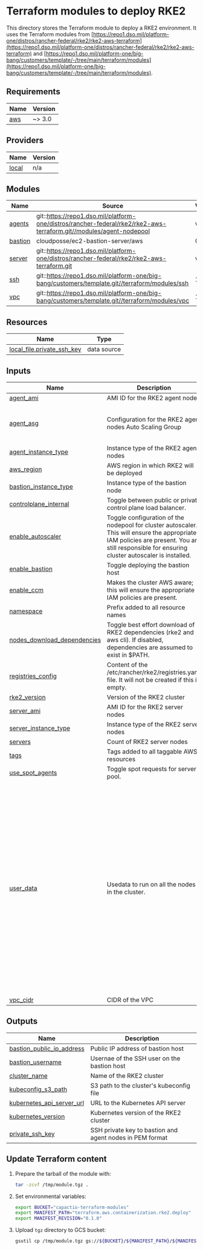 # Terraform modules to deploy RKE2

This directory stores the Terraform module to deploy a RKE2 environment. It uses the Terraform modules from [https://repo1.dso.mil/platform-one/distros/rancher-federal/rke2/rke2-aws-terraform](https://repo1.dso.mil/platform-one/distros/rancher-federal/rke2/rke2-aws-terraform) and [https://repo1.dso.mil/platform-one/big-bang/customers/template/-/tree/main/terraform/modules](https://repo1.dso.mil/platform-one/big-bang/customers/template/-/tree/main/terraform/modules).

<!-- BEGINNING OF PRE-COMMIT-TERRAFORM DOCS HOOK -->
## Requirements

| Name | Version |
|------|---------|
| <a name="requirement_aws"></a> [aws](#requirement\_aws) | ~> 3.0 |

## Providers

| Name | Version |
|------|---------|
| <a name="provider_local"></a> [local](#provider\_local) | n/a |

## Modules

| Name | Source | Version |
|------|--------|---------|
| <a name="module_agents"></a> [agents](#module\_agents) | git::https://repo1.dso.mil/platform-one/distros/rancher-federal/rke2/rke2-aws-terraform.git//modules/agent-nodepool | v1.1.9 |
| <a name="module_bastion"></a> [bastion](#module\_bastion) | cloudposse/ec2-bastion-server/aws | 0.28.3 |
| <a name="module_server"></a> [server](#module\_server) | git::https://repo1.dso.mil/platform-one/distros/rancher-federal/rke2/rke2-aws-terraform.git | v1.1.9 |
| <a name="module_ssh"></a> [ssh](#module\_ssh) | git::https://repo1.dso.mil/platform-one/big-bang/customers/template.git//terraform/modules/ssh | 1.1.1 |
| <a name="module_vpc"></a> [vpc](#module\_vpc) | git::https://repo1.dso.mil/platform-one/big-bang/customers/template.git//terraform/modules/vpc | 1.1.1 |

## Resources

| Name | Type |
|------|------|
| [local_file.private_ssh_key](https://registry.terraform.io/providers/hashicorp/local/latest/docs/data-sources/file) | data source |

## Inputs

| Name | Description | Type | Default | Required |
|------|-------------|------|---------|:--------:|
| <a name="input_agent_ami"></a> [agent\_ami](#input\_agent\_ami) | AMI ID for the RKE2 agent nodes | `string` | `"ami-0ec23856b3bad62d3"` | no |
| <a name="input_agent_asg"></a> [agent\_asg](#input\_agent\_asg) | Configuration for the RKE2 agent nodes Auto Scaling Group | `map(number)` | <pre>{<br>  "desired": 4,<br>  "max": 10,<br>  "min": 2<br>}</pre> | no |
| <a name="input_agent_instance_type"></a> [agent\_instance\_type](#input\_agent\_instance\_type) | Instance type of the RKE2 agent nodes | `string` | `"m5a.4xlarge"` | no |
| <a name="input_aws_region"></a> [aws\_region](#input\_aws\_region) | AWS region in which RKE2 will be deployed | `string` | `"eu-west-1"` | no |
| <a name="input_bastion_instance_type"></a> [bastion\_instance\_type](#input\_bastion\_instance\_type) | Instance type of the bastion node | `string` | `"t3.micro"` | no |
| <a name="input_controlplane_internal"></a> [controlplane\_internal](#input\_controlplane\_internal) | Toggle between public or private control plane load balancer. | `bool` | `false` | no |
| <a name="input_enable_autoscaler"></a> [enable\_autoscaler](#input\_enable\_autoscaler) | Toggle configuration of the nodepool for cluster autoscaler. This will ensure the appropriate IAM policies are present. You are still responsible for ensuring cluster autoscaler is installed. | `bool` | `true` | no |
| <a name="input_enable_bastion"></a> [enable\_bastion](#input\_enable\_bastion) | Toggle deploying the bastion host | `bool` | `true` | no |
| <a name="input_enable_ccm"></a> [enable\_ccm](#input\_enable\_ccm) | Makes the cluster AWS aware; this will ensure the appropriate IAM policies are present. | `bool` | `true` | no |
| <a name="input_namespace"></a> [namespace](#input\_namespace) | Prefix added to all resource names | `string` | `"platform-one"` | no |
| <a name="input_nodes_download_dependencies"></a> [nodes\_download\_dependencies](#input\_nodes\_download\_dependencies) | Toggle best effort download of RKE2 dependencies (rke2 and aws cli). If disabled, dependencies are assumed to exist in $PATH. | `bool` | `true` | no |
| <a name="input_registries_config"></a> [registries\_config](#input\_registries\_config) | Content of the /etc/rancher/rke2/registries.yaml file. It will not be created if this is empty. | `string` | `"mirrors:\n  \"registry1.dso.mil\":\n    endpoint:\n      - 347763108806.dkr.ecr.eu-west-1.amazonaws.com\n"` | no |
| <a name="input_rke2_version"></a> [rke2\_version](#input\_rke2\_version) | Version of the RKE2 cluster | `string` | `"v1.20.5+rke2r1"` | no |
| <a name="input_server_ami"></a> [server\_ami](#input\_server\_ami) | AMI ID for the RKE2 server nodes | `string` | `"ami-0ec23856b3bad62d3"` | no |
| <a name="input_server_instance_type"></a> [server\_instance\_type](#input\_server\_instance\_type) | Instance type of the RKE2 server nodes | `string` | `"m5a.large"` | no |
| <a name="input_servers"></a> [servers](#input\_servers) | Count of RKE2 server nodes | `number` | `1` | no |
| <a name="input_tags"></a> [tags](#input\_tags) | Tags added to all taggable AWS resources | `map(string)` | `{}` | no |
| <a name="input_use_spot_agents"></a> [use\_spot\_agents](#input\_use\_spot\_agents) | Toggle spot requests for server pool. | `bool` | `false` | no |
| <a name="input_user_data"></a> [user\_data](#input\_user\_data) | Usedata to run on all the nodes in the cluster. | `string` | `"#\n# Fix network issues\n#\n\n# https://github.com/rancher/rke2/issues/1053n# https://github.com/projectcalico/calico/issues/4662nn# delete IP route entry which causes failure to avoid rebooting the node\nsudo ip rule del table 30400\n\n# Disable services which causes\nsystemctl disable nm-cloud-setup.service\nsystemctl disable nm-cloud-setup.timer\n\n# Prepare config for NetworkManager\nsudo mkdir -p /etc/NetworkManager/conf.d\nsudo tee -a /etc/NetworkManager/conf.d/rke2-canal.conf > /dev/null cat <<EOT\n[keyfile]\nunmanaged-devices=interface-name:cali*;interface-name:flannel*\nEOT\n\n#\n# Big-bang specific tuning\n#\n\n# Configure aws cli default region to current region, it'd be great if the aws cli did this on install........\naws configure set default.region $(curl -s http://169.254.169.254/latest/meta-data/placement/region)\n\n# Tune vm sysctl for elasticsearch\nsysctl -w vm.max_map_count=524288\n\n# SonarQube host pre-requisites\nsysctl -w fs.file-max=131072\nulimit -n 131072\nulimit -u 8192\n\n# Preload kernel modules required by istio-init, required for selinux enforcing instances using istio-init\nmodprobe xt_REDIRECT\nmodprobe xt_owner\nmodprobe xt_statistic\n# Persist modules after reboots\nprintf \"xt_REDIRECT\\nxt_owner\\nxt_statistic\\n\" | sudo tee -a /etc/modules\n"` | no |
| <a name="input_vpc_cidr"></a> [vpc\_cidr](#input\_vpc\_cidr) | CIDR of the VPC | `string` | `"10.0.0.0/16"` | no |

## Outputs

| Name | Description |
|------|-------------|
| <a name="output_bastion_public_ip_address"></a> [bastion\_public\_ip\_address](#output\_bastion\_public\_ip\_address) | Public IP address of bastion host |
| <a name="output_bastion_username"></a> [bastion\_username](#output\_bastion\_username) | Usernae of the SSH user on the bastion host |
| <a name="output_cluster_name"></a> [cluster\_name](#output\_cluster\_name) | Name of the RKE2 cluster |
| <a name="output_kubeconfig_s3_path"></a> [kubeconfig\_s3\_path](#output\_kubeconfig\_s3\_path) | S3 path to the cluster's kubeconfig file |
| <a name="output_kubernetes_api_server_url"></a> [kubernetes\_api\_server\_url](#output\_kubernetes\_api\_server\_url) | URL to the Kubernetes API server |
| <a name="output_kubernetes_version"></a> [kubernetes\_version](#output\_kubernetes\_version) | Kubernetes version of the RKE2 cluster |
| <a name="output_private_ssh_key"></a> [private\_ssh\_key](#output\_private\_ssh\_key) | SSH private key to bastion and agent nodes in PEM format |
<!-- END OF PRE-COMMIT-TERRAFORM DOCS HOOK -->

## Update Terraform content

1. Prepare the tarball of the module with:

   ```bash
   tar -zcvf /tmp/module.tgz .
   ```

1. Set environmental variables:
   ```bash
   export BUCKET="capactio-terraform-modules"
   export MANIFEST_PATH="terraform.aws.containerization.rke2.deploy"
   export MANIFEST_REVISION="0.1.0"
   ```

1. Upload `tgz` directory to GCS bucket:

   ```bash
   gsutil cp /tmp/module.tgz gs://${BUCKET}/${MANIFEST_PATH}/${MANIFEST_REVISION}/module.tgz
   ```
